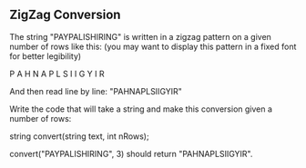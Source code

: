 

ZigZag Conversion 
---


The string "PAYPALISHIRING" is written in a zigzag pattern on a given number of rows like this: (you may want to display this pattern in a fixed font for better legibility)

P   A   H   N
A P L S I I G
Y   I   R


And then read line by line: "PAHNAPLSIIGYIR"


Write the code that will take a string and make this conversion given a number of rows:

string convert(string text, int nRows);

convert("PAYPALISHIRING", 3) should return "PAHNAPLSIIGYIR".


